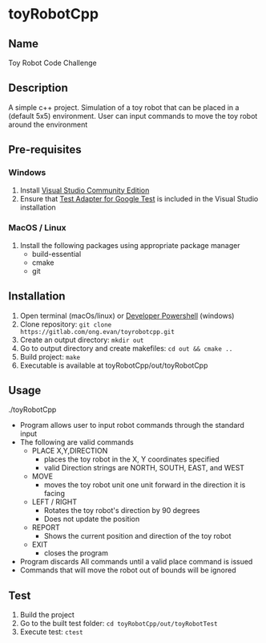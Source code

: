 # toyRobotCpp

## Name
Toy Robot Code Challenge

## Description
A simple c++ project. 
Simulation of a toy robot that can be placed in a (default 5x5) environment.
User can input commands to move the toy robot around the environment

## Pre-requisites

### Windows

1. Install [Visual Studio Community Edition](https://visualstudio.microsoft.com/vs/community/)
2. Ensure that [Test Adapter for Google Test](https://docs.microsoft.com/en-us/visualstudio/test/how-to-use-google-test-for-cpp?view=vs-2022) is included in the Visual Studio installation

### MacOS / Linux

1. Install the following packages using appropriate package manager
    * build-essential
    * cmake
    * git

## Installation

1. Open terminal (macOs/linux) or [Developer Powershell](https://docs.microsoft.com/en-us/visualstudio/test/how-to-use-google-test-for-cpp?view=vs-2022) (windows)
2. Clone repository: `git clone https://gitlab.com/ong.evan/toyrobotcpp.git`
3. Create an output directory: `mkdir out`
4. Go to output directory and create makefiles: `cd out && cmake ..`
5. Build project: `make`
6. Executable is available at toyRobotCpp/out/toyRobotCpp

## Usage

./toyRobotCpp
* Program allows user to input robot commands through the standard input
* The following are valid commands
    * PLACE X,Y,DIRECTION 
        * places the toy robot in the X, Y coordinates specified
        * valid Direction strings are NORTH, SOUTH, EAST, and WEST
    * MOVE
        * moves the toy robot unit one unit forward in the direction it is facing
    * LEFT / RIGHT
        * Rotates the toy robot's direction by 90 degrees
        * Does not update the position
    * REPORT
        * Shows the current position and direction of the toy robot
    * EXIT 
        * closes the program
* Program discards All commands until a valid place command is issued
* Commands that will move the robot out of bounds will be ignored

## Test

1. Build the project
2. Go to the built test folder: `cd toyRobotCpp/out/toyRobotTest`
3. Execute test: `ctest`